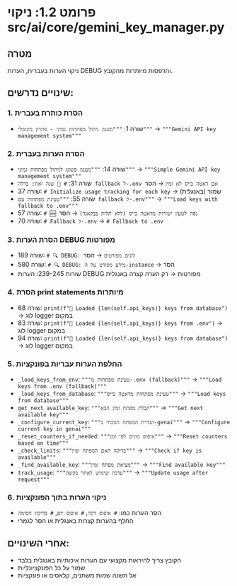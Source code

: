 # פרומט 1.2: ניקוי src/ai/core/gemini_key_manager.py

## מטרה

ניקוי הערות בעברית, הערות DEBUG והדפסות מיותרות מהקובץ.

## שינויים נדרשים:

### 1. הסרת כותרת בעברית

- שורה 1: `"""מנגנון ניהול מפתחות גמיני - פתרון מינימלי"""` → `"""Gemini API key management system"""`

### 2. הסרת הערות בעברית

- שורה 14: `"""מנגנון פשוט לניהול מפתחות גמיני"""` → `"""Simple Gemini API key management system"""`
- שורה 31: `# 🔄 שנה זאת: בדלה fallback ל-.env אם דאטה בייס לא זמין` → הסר
- שורה 37: `# Initialize usage tracking for each key` → שמור (באנגלית)
- שורה 55: `"""טעינת מפתחות עם fallback ל-.env"""` → `"""Load keys with fallback to .env"""`
- שורה 57: `# 🆕 נסה לטעון ישירות מדאטה בייס (ללא תלות בבקאנד)` → הסר
- שורה 70: `# Fallback ל-.env` → `# Fallback to .env`

### 3. הסרת הערות DEBUG מפורטות

- שורה 189: `# 🔍 DEBUG: לוגים מפורטים` → הסר
- שורה 580: `# 🔍 DEBUG: מידע מפורט על ה-instance` → הסר
- שורות 239-245: הערות DEBUG מפורטות → רק הערה קצרה באנגלית

### 4. הסרת print statements מיותרות

- שורה 68: `print(f"🔑 Loaded {len(self.api_keys)} keys from database")` → לוג logger במקום
- שורה 83: `print(f"🔑 Loaded {len(self.api_keys)} keys from .env")` → לוג logger במקום
- שורה 94: `print(f"🔑 Loaded {len(self.api_keys)} keys from database")` → לוג logger במקום

### 5. החלפת הערות עבריות בפונקציות

- `_load_keys_from_env`: `"""טעינת מפתחות מ-.env (fallback)"""` → `"""Load keys from .env (fallback)"""`
- `_load_keys_from_database`: `"""טעינת מפתחות מדאטה בייס"""` → `"""Load keys from database"""`
- `get_next_available_key`: `"""קבלת מפתח זמין הבא"""` → `"""Get next available key"""`
- `_configure_current_key`: `"""הגדרת המפתח הנוכחי ב-genai"""` → `"""Configure current key in genai"""`
- `_reset_counters_if_needed`: `"""איפוס מונים לפי זמן"""` → `"""Reset counters based on time"""`
- `_check_limits`: `"""בדיקה האם המפתח זמין"""` → `"""Check if key is available"""`
- `_find_available_key`: `"""מציאת מפתח זמין"""` → `"""Find available key"""`
- `track_usage`: `"""עדכון שימוש לאחר בקשה"""` → `"""Update usage after request"""`

### 6. ניקוי הערות בתוך הפונקציות

- הסר הערות כמו: `# איפוס דקה`, `# איפוס יום`, `# בדיקת חסימה`
- החלף בהערות קצרות באנגלית או הסר לגמרי

## אחרי השינויים:

- הקובץ צריך להיראות מקצועי עם הערות איכותיות באנגלית בלבד
- שמור על כל הפונקציונליות
- אל תשנה שמות משתנים, קלאסים או פונקציות
